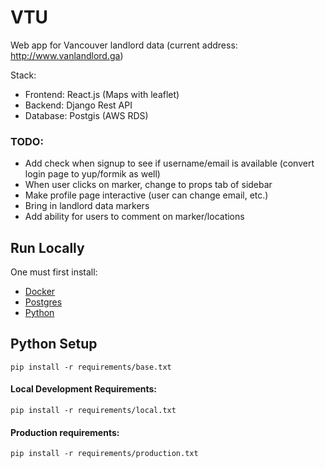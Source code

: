 # VTU

Web app for Vancouver landlord data (current address: http://www.vanlandlord.ga)

Stack:
* Frontend: React.js (Maps with leaflet)
* Backend: Django Rest API
* Database: Postgis (AWS RDS)

### TODO:
* Add check when signup to see if username/email is available (convert login page to yup/formik as well)
* When user clicks on marker, change to props tab of sidebar
* Make profile page interactive (user can change email, etc.)
* Bring in landlord data markers
* Add ability for users to comment on marker/locations
## Run Locally
One must first install:
* [Docker](https://docs.docker.com/get-docker/)
* [Postgres](https://www.postgresql.org/download/)
* [Python](https://www.python.org/downloads/)

## Python Setup
`pip install -r requirements/base.txt`
#### Local Development Requirements:
`pip install -r requirements/local.txt`
#### Production requirements:
`pip install -r requirements/production.txt`